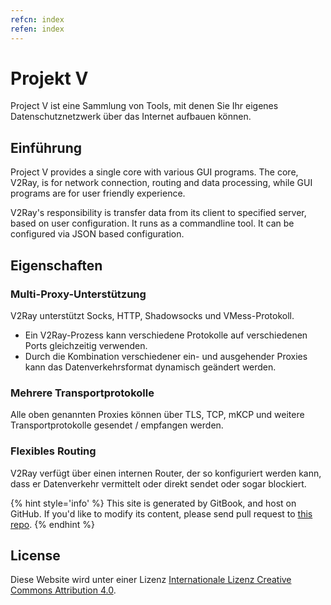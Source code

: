 ```yaml
---
refcn: index
refen: index
---
```

# Projekt V

Project V ist eine Sammlung von Tools, mit denen Sie Ihr eigenes Datenschutznetzwerk über das Internet aufbauen können.

## Einführung

Project V provides a single core with various GUI programs. The core, V2Ray, is for network connection, routing and data processing, while GUI programs are for user friendly experience.

V2Ray's responsibility is transfer data from its client to specified server, based on user configuration. It runs as a commandline tool. It can be configured via JSON based configuration.

## Eigenschaften

### Multi-Proxy-Unterstützung

V2Ray unterstützt Socks, HTTP, Shadowsocks und VMess-Protokoll.

* Ein V2Ray-Prozess kann verschiedene Protokolle auf verschiedenen Ports gleichzeitig verwenden.
* Durch die Kombination verschiedener ein- und ausgehender Proxies kann das Datenverkehrsformat dynamisch geändert werden.

### Mehrere Transportprotokolle

Alle oben genannten Proxies können über TLS, TCP, mKCP und weitere Transportprotokolle gesendet / empfangen werden.

### Flexibles Routing

V2Ray verfügt über einen internen Router, der so konfiguriert werden kann, dass er Datenverkehr vermittelt oder direkt sendet oder sogar blockiert.

{% hint style='info' %} This site is generated by GitBook, and host on GitHub. If you'd like to modify its content, please send pull request to [this repo](https://github.com/v2ray/manual). {% endhint %}

## License

Diese Website wird unter einer Lizenz [Internationale Lizenz Creative Commons Attribution 4.0](https://creativecommons.org/licenses/by/4.0/).